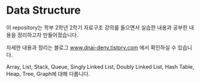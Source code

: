 # Data Structure

이 repository는 학부 2학년 2학기 자료구조 강의를 들으면서 실습한 내용과 공부한 내용을 정리하고자 만들어졌습니다. 

자세한 내용과 정리는 블로그 www.dnai-deny.tistory.com 에서 확인하실 수 있습니다. 

Array, List, Stack, Queue, Singly Linked List, Doubly Linked List, Hash Table, Heap, Tree, Graph에 대해 다룹니다. 

